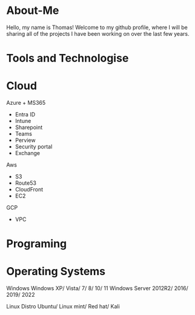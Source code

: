 # About-Me
Hello, my name is Thomas! 
Welcome to my github profile, where I will be sharing all of the projects I have been working on over the last few years.


# Tools and Technologise

# Cloud

Azure + MS365
- Entra ID
- Intune
- Sharepoint
- Teams
- Perview
- Security portal
- Exchange

Aws
- S3
- Route53
- CloudFront
- EC2

GCP
- VPC

# Programing

# Operating Systems

Windows
Windows XP/ Vista/ 7/ 8/ 10/ 11
Windows Server 2012R2/ 2016/ 2019/ 2022

Linux Distro
Ubuntu/ Linux mint/ Red hat/ Kali

